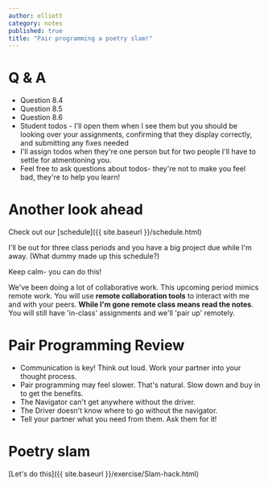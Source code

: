 ```yaml
---
author: elliott
category: notes
published: true
title: "Pair programming a poetry slam!"
---
```


# Q & A

* Question 8.4
* Question 8.5
* Question 8.6
* Student todos - I'll open them when I see them but you should be looking over your assignments, confirming that they display correctly, and submitting any fixes needed
* I'll assign todos when they're one person but for two people I'll have to settle for atmentioning you.
* Feel free to ask questions about todos- they're not to make you feel bad, they're to help you learn!

# Another look ahead

Check out our [schedule]({{ site.baseurl }}/schedule.html)

I'll be out for three class periods and you have a big project due while I'm away. 
(What dummy made up this schedule?)

Keep calm- you can do this!  

We've been doing a lot of collaborative work.  This upcoming period mimics remote work.
You will use **remote collaboration tools** to interact with me and with your peers.
**While I'm gone remote class means read the notes**.  You will still have 'in-class'
assignments and we'll 'pair up' remotely.

# Pair Programming Review

* Communication is key!  Think out loud.  Work your partner into your thought process.
* Pair programming may feel slower.  That's natural.  Slow down and buy in to get the benefits.
* The Navigator can't get anywhere without the driver.  
* The Driver doesn't know where to go without the navigator.
* Tell your partner what you need from them.  Ask them for it!

# Poetry slam

[Let's do this]({{ site.baseurl }}/exercise/Slam-hack.html)